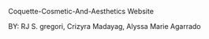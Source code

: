 Coquette-Cosmetic-And-Aesthetics Website

BY: RJ S. gregori, Crizyra Madayag, Alyssa Marie Agarrado
